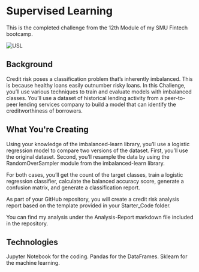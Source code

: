 # Supervised Learning
This is the completed challenge from the 12th Module of my SMU Fintech bootcamp.

![USL](https://www.edureka.co/blog/wp-content/uploads/2019/11/Unsupervised-Learning-e1574677751474-404x300.jpg)

## Background
Credit risk poses a classification problem that’s inherently imbalanced. This is because healthy loans easily outnumber risky loans. In this Challenge, you’ll use various techniques to train and evaluate models with imbalanced classes. You’ll use a dataset of historical lending activity from a peer-to-peer lending services company to build a model that can identify the creditworthiness of borrowers.

## What You're Creating
Using your knowledge of the imbalanced-learn library, you’ll use a logistic regression model to compare two versions of the dataset. First, you’ll use the original dataset. Second, you’ll resample the data by using the RandomOverSampler module from the imbalanced-learn library.

For both cases, you’ll get the count of the target classes, train a logistic regression classifier, calculate the balanced accuracy score, generate a confusion matrix, and generate a classification report.

As part of your GitHub repository, you will create a credit risk analysis report based on the template provided in your Starter_Code folder.

You can find my analysis under the Analysis-Report markdown file included in the repository.

## Technologies
Jupyter Notebook for the coding.
Pandas for the DataFrames.
Sklearn for the machine learning.
